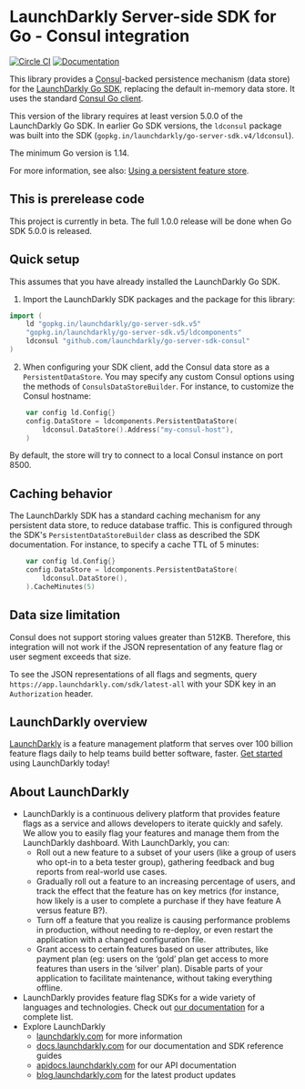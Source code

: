 # LaunchDarkly Server-side SDK for Go - Consul integration

[![Circle CI](https://circleci.com/gh/launchdarkly/go-server-sdk-consul.svg?style=shield)](https://circleci.com/gh/launchdarkly/go-server-sdk-consul) [![Documentation](https://img.shields.io/static/v1?label=go.dev&message=reference&color=00add8)](https://pkg.go.dev/github.com/launchdarkly/go-server-sdk-consul)

This library provides a [Consul](https://www.consul.io/)-backed persistence mechanism (data store) for the [LaunchDarkly Go SDK](https://github.com/launchdarkly/go-server-sdk), replacing the default in-memory data store. It uses the standard [Consul Go client](https://github.com/hashicorp/consul).

This version of the library requires at least version 5.0.0 of the LaunchDarkly Go SDK. In earlier Go SDK versions, the `ldconsul` package was built into the SDK (`gopkg.in/launchdarkly/go-server-sdk.v4/ldconsul`).

The minimum Go version is 1.14.

For more information, see also: [Using a persistent feature store](https://docs.launchdarkly.com/v2.0/docs/using-a-persistent-feature-store).

## This is prerelease code

This project is currently in beta. The full 1.0.0 release will be done when Go SDK 5.0.0 is released.

## Quick setup

This assumes that you have already installed the LaunchDarkly Go SDK.

1. Import the LaunchDarkly SDK packages and the package for this library:

```go
import (
    ld "gopkg.in/launchdarkly/go-server-sdk.v5"
    "gopkg.in/launchdarkly/go-server-sdk.v5/ldcomponents"
    ldconsul "github.com/launchdarkly/go-server-sdk-consul"
)
```

2. When configuring your SDK client, add the Consul data store as a `PersistentDataStore`. You may specify any custom Consul options using the methods of `ConsulsDataStoreBuilder`. For instance, to customize the Consul hostname:

```go
    var config ld.Config{}
    config.DataStore = ldcomponents.PersistentDataStore(
        ldconsul.DataStore().Address("my-consul-host"),
    )
```

By default, the store will try to connect to a local Consul instance on port 8500.

## Caching behavior

The LaunchDarkly SDK has a standard caching mechanism for any persistent data store, to reduce database traffic. This is configured through the SDK's `PersistentDataStoreBuilder` class as described the SDK documentation. For instance, to specify a cache TTL of 5 minutes:

```go
    var config ld.Config{}
    config.DataStore = ldcomponents.PersistentDataStore(
        ldconsul.DataStore(),
    ).CacheMinutes(5)
```

## Data size limitation

Consul does not support storing values greater than 512KB. Therefore, this integration will not work if the JSON representation of any feature flag or user segment exceeds that size.

To see the JSON representations of all flags and segments, query `https://app.launchdarkly.com/sdk/latest-all` with your SDK key in an `Authorization` header.

## LaunchDarkly overview

[LaunchDarkly](https://www.launchdarkly.com) is a feature management platform that serves over 100 billion feature flags daily to help teams build better software, faster. [Get started](https://docs.launchdarkly.com/docs/getting-started) using LaunchDarkly today!

## About LaunchDarkly

* LaunchDarkly is a continuous delivery platform that provides feature flags as a service and allows developers to iterate quickly and safely. We allow you to easily flag your features and manage them from the LaunchDarkly dashboard.  With LaunchDarkly, you can:
    * Roll out a new feature to a subset of your users (like a group of users who opt-in to a beta tester group), gathering feedback and bug reports from real-world use cases.
    * Gradually roll out a feature to an increasing percentage of users, and track the effect that the feature has on key metrics (for instance, how likely is a user to complete a purchase if they have feature A versus feature B?).
    * Turn off a feature that you realize is causing performance problems in production, without needing to re-deploy, or even restart the application with a changed configuration file.
    * Grant access to certain features based on user attributes, like payment plan (eg: users on the ‘gold’ plan get access to more features than users in the ‘silver’ plan). Disable parts of your application to facilitate maintenance, without taking everything offline.
* LaunchDarkly provides feature flag SDKs for a wide variety of languages and technologies. Check out [our documentation](https://docs.launchdarkly.com/docs) for a complete list.
* Explore LaunchDarkly
    * [launchdarkly.com](https://www.launchdarkly.com/ "LaunchDarkly Main Website") for more information
    * [docs.launchdarkly.com](https://docs.launchdarkly.com/  "LaunchDarkly Documentation") for our documentation and SDK reference guides
    * [apidocs.launchdarkly.com](https://apidocs.launchdarkly.com/  "LaunchDarkly API Documentation") for our API documentation
    * [blog.launchdarkly.com](https://blog.launchdarkly.com/  "LaunchDarkly Blog Documentation") for the latest product updates
